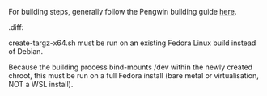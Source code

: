 For building steps, generally follow the Pengwin building guide [here](https://github.com/WhitewaterFoundry/Pengwin/blob/master/BUILDING.md).

.diff:

create-targz-x64.sh must be run on an existing Fedora Linux build instead of Debian.

Because the building process bind-mounts /dev within the newly created chroot, this must be run on a full Fedora install (bare metal or virtualisation, NOT a WSL install).

